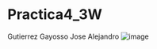 # Practica4_3W
Gutierrez Gayosso Jose Alejandro
![image](https://github.com/user-attachments/assets/a1e2f147-78e1-4269-a2cc-a142b238e932)
